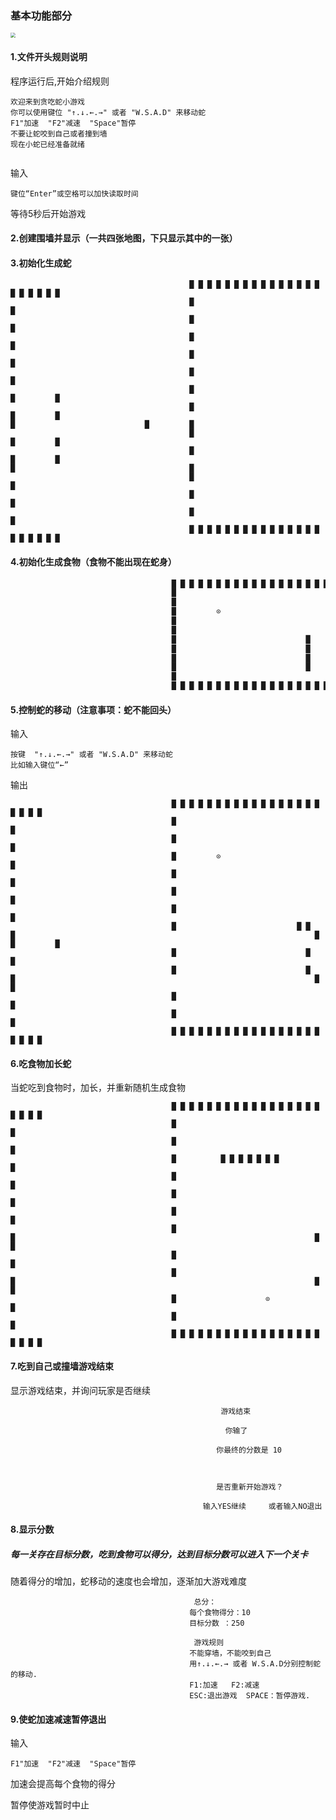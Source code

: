 ### 基本功能部分

<img src="D:\ComputerScience\cs_2020_Fall_EduC-Lang\snakeProject\Game.png" style="zoom:50%;" />

#### 1.文件开头规则说明

程序运行后,开始介绍规则

```plaintext
欢迎来到贪吃蛇小游戏
你可以使用键位 "↑.↓.←.→" 或者 "W.S.A.D" 来移动蛇
F1"加速  "F2"减速  "Space"暂停
不要让蛇咬到自己或者撞到墙
现在小蛇已经准备就绪
	
```

输入

`键位“Enter”或空格可以加快读取时间`

等待5秒后开始游戏

#### 2.创建围墙并显示（一共四张地图，下只显示其中的一张）

#### 3.初始化生成蛇

```
                                        █ █ █ █ █ █ █ █ █ █ █ █ █ █ █ █ █ █ █ █ █     
                                        █                                       █     
                                        █                                       █     
                                        █                                       █
                                        █                                       █    
                                        █                                       █
                                        █                             █         █     
                                        █                             █         █                                                                   █                             █         █
                                        █                             █         █     
                                        █                             █         █                                                                   █                                       █
                                        █                                       █
                                        █                                       █
                                        █                                       █
                                        █ █ █ █ █ █ █ █ █ █ █ █ █ █ █ █ █ █ █ █ █
```



#### 4.初始化生成食物（食物不能出现在蛇身）

```c
                                    █ █ █ █ █ █ █ █ █ █ █ █ █ █ █ █ █ █ █ █ █     
                                    █                                       █     
                                    █                                       █     
                                    █         ⊙                            █
                                    █                                       █    
                                    █                                       █
                                    █                             █         █     
                                    █                             █         █                                                                   █                             █         █
                                    █                             █         █     
                                    █                             █         █                                                                   █                                       █
                                    █                                       █
                                    █ █ █ █ █ █ █ █ █ █ █ █ █ █ █ █ █ █ █ █ █
```

#### 5.控制蛇的移动（注意事项：蛇不能回头）

输入

```plaintext
按键  "↑.↓.←.→" 或者 "W.S.A.D" 来移动蛇
比如输入键位“←”
```

输出

```plaintext
                                    █ █ █ █ █ █ █ █ █ █ █ █ █ █ █ █ █ █ █ █ █     
                                    █                                       █     
                                    █                                       █     
                                    █         ⊙                            █
                                    █                                       █    
                                    █                                       █
                                    █                                       █     
                                    █                           █ █         █                                                                   █                             █         █
                                    █                             █         █     
                                    █                             █         █                                                                   █                                       █
                                    █                                       █
                                    █                                       █
                                    █ █ █ █ █ █ █ █ █ █ █ █ █ █ █ █ █ █ █ █ █

```



#### 6.吃食物加长蛇

当蛇吃到食物时，加长，并重新随机生成食物

```plaintext
                                    █ █ █ █ █ █ █ █ █ █ █ █ █ █ █ █ █ █ █ █ █     
                                    █                                       █     
                                    █                                       █     
                                    █          █ █ █ █ █ █ █                █
                                    █                                       █    
                                    █                                       █
                                    █                                       █     
                                    █                                       █                                                                   █                                       █
                                    █                                       █     
                                    █                                       █                                                                   █                                       █
                                    █                    ⊙                 █
                                    █                                       █
                                    █ █ █ █ █ █ █ █ █ █ █ █ █ █ █ █ █ █ █ █ █
```

#### 7.吃到自己或撞墙游戏结束

显示游戏结束，并询问玩家是否继续

                                                   游戏结束
     
                                                    你输了
    
                                                  你最终的分数是 10



                                                  是否重新开始游戏？
    
                                               输入YES继续     或者输入NO退出

#### 8.显示分数

##### 每一关存在目标分数，吃到食物可以得分，达到目标分数可以进入下一个关卡

随着得分的增加，蛇移动的速度也会增加，逐渐加大游戏难度



                                             总分：
                                            每个食物得分：10
                                            目标分数 ：250
                                        
                                             游戏规则
                                            不能穿墙，不能咬到自己
                                            用↑.↓.←.→ 或者 W.S.A.D分别控制蛇的移动.
                                            F1:加速   F2:减速
                                            ESC:退出游戏  SPACE：暂停游戏.


#### 9.使蛇加速减速暂停退出

输入

```
F1"加速  "F2"减速  "Space"暂停
```

加速会提高每个食物的得分

暂停使游戏暂时中止
